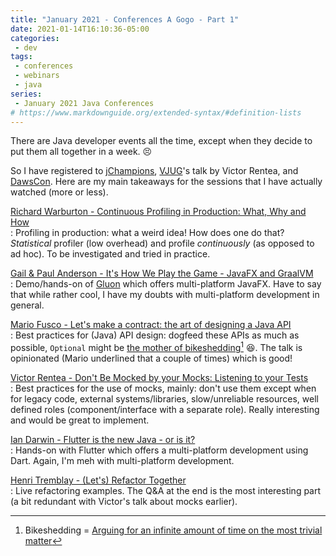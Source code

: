 ```yaml
---
title: "January 2021 - Conferences A Gogo - Part 1"
date: 2021-01-14T16:10:36-05:00
categories:
 - dev
tags:
 - conferences
 - webinars
 - java
series:
 - January 2021 Java Conferences
# https://www.markdownguide.org/extended-syntax/#definition-lists
---
```


There are Java developer events all the time, except when they decide to put them all together in a week. :persevere:

So I have registered to [jChampions](https://jchampionsconf.com), [VJUG](http://virtualjug.com)'s talk by Victor Rentea, and [DawsCon](https://www.dawsoncollege.qc.ca/dawscon/). Here are my main takeaways for the sessions that I have actually watched (more or less).

[Richard Warburton - Continuous Profiling in Production: What, Why and How](https://youtu.be/nUwujM7fitE)  
: Profiling in production: what a weird idea! How does one do that? *Statistical* profiler (low overhead) and profile *continuously* (as opposed to ad hoc). To be investigated and tried in practice.

[Gail & Paul Anderson - It's How We Play the Game - JavaFX and GraalVM](https://youtu.be/dGdzM4K1zoQ)  
: Demo/hands-on of [Gluon](https://gluonhq.com) which offers multi-platform JavaFX. Have to say that while rather cool, I have my doubts with multi-platform development in general.

[Mario Fusco - Let's make a contract: the art of designing a Java API](https://youtu.be/6yW-Va1tfLI)  
: Best practices for (Java) API design: dogfeed these APIs as much as possible, `Optional` might be [the mother of bikeshedding](https://stuartmarks.files.wordpress.com/2017/03/optionalmotherofallbikesheds-devoxxbe2016.pdf)[^1] :laughing:. The talk is opinionated (Mario underlined that a couple of times) which is good!

[Victor Rentea - Don't Be Mocked by your Mocks: Listening to your Tests](https://youtu.be/pKBjufM024U)  
: Best practices for the use of mocks, mainly: don't use them except when for legacy code, external systems/libraries, slow/unreliable resources, well defined roles (component/interface with a separate role). Really interesting and would be great to implement.

[Ian Darwin - Flutter is the new Java - or is it?](https://youtu.be/0A1YZAz073w)  
: Hands-on with Flutter which offers a multi-platform development using Dart. Again, I'm meh with multi-platform development.  

[Henri Tremblay - (Let's) Refactor Together](https://youtu.be/hTnrEepswjc)  
: Live refactoring examples. The Q&A at the end is the most interesting part (a bit redundant with Victor's talk about mocks earlier).

[^1]: Bikeshedding = [Arguing for an infinite amount of time on the most trivial matter](https://exceptionnotfound.net/bikeshedding-the-daily-software-anti-pattern/)